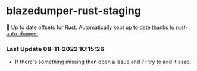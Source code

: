 # blazedumper-rust-staging

🚀 Up to date offsets for Rust. Automatically kept up to date thanks to [rust-auto-dumper](https://github.com/Akandesh/rust-auto-dumper).


### Last Update 08-11-2022 10:15:26
- If there's something missing then open a issue and i'll try to add it asap.